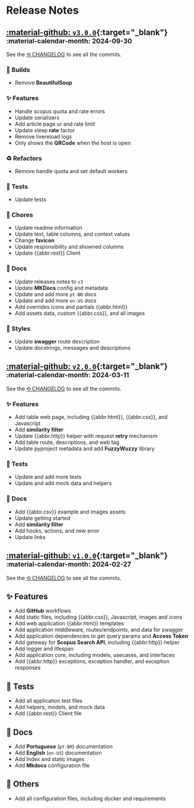 # Release Notes

## [:material-github: `v3.0.0`]({{links.releases}}/v3.0.0){:target="\_blank"} <small>:material-calendar-month: 2024-09-30</small>

See the [⟲ CHANGELOG](https://github.com/mauprogramador/scopus-searcher-api/tree/master/CHANGELOG.md) to see all the commits.

### 🔨 Builds

- Remove **BeautifulSoup**

### ✨ Features

- Handle scopus quota and rate errors
- Update serializers
- Add article page ur and rate limit
- Update sleep **rate** factor
- Remove livereload logs
- Only shows the **QRCode** when the host is open

### ♻️ Refactors

- Remove handle quota and set default workers

### 🧪 Tests

- Update tests

### 📝 Chores

- Update readme information
- Update text, table columns, and context values
- Change **favicon**
- Update responsibility and showned columns
- Update {{abbr.rest}} Client

### 📄 Docs

- Update releases notes to `v3`
- Update **MKDocs** config and metadata
- Update and add more `pt-BR` docs
- Update and add more `en-US` docs
- Add overrides icons and partials {{abbr.html}}
- Add assets data, custom {{abbr.css}}, and all images

### 🎨 Styles

- Update **swagger** route description
- Update docstrings, messages and descriptions

## [:material-github: `v2.0.0`]({{links.releases}}/v2.0.0){:target="\_blank"} <small>:material-calendar-month: 2024-03-11</small>

See the [⟲ CHANGELOG](https://github.com/mauprogramador/scopus-searcher-api/tree/master/CHANGELOG.md) to see all the commits.

### ✨ Features

- Add table web page, including {{abbr.html}}, {{abbr.css}}, and Javascript
- Add **similarity filter**
- Update {{abbr.http}} helper with request **retry** mechanism
- Add table route, descriptions, and web tag
- Update pyproject metadata and add **FuzzyWuzzy** library

### 🧪 Tests

- Update and add more tests
- Update and add mock data and helpers

### 📄 Docs

- Add {{abbr.csv}} example and images assets
- Update getting started
- Add **similarity filter**
- Add hooks, actions, and new error
- Update links

## [:material-github: `v1.0.0`]({{links.releases}}/v1.0.0){:target="\_blank"} <small>:material-calendar-month: 2024-02-27</small>

See the [⟲ CHANGELOG](https://github.com/mauprogramador/scopus-searcher-api/tree/master/CHANGELOG.md) to see all the commits.

## ✨ Features

- Add **GitHub** workflows
- Add static files, including {{abbr.css}}, Javascript, images and icons
- Add web application {{abbr.html}} templates
- Add application middleware, routes/endpoints, and data for swagger
- Add application dependencies to get query params and **Access Token**
- Add gateway for **Scopus Search API**, including {{abbr.http}} helper
- Add logger and lifespan
- Add application core, including models, usecases, and interfaces
- Add {{abbr.http}} exceptions, exception handler, and exception responses

## 🧪 Tests

- Add all application test files
- Add helpers, models, and mock data
- Add {{abbr.rest}} Client file

## 📄 Docs

- Add **Portuguese** (`pt-BR`) documentation
- Add **English** (`en-US`) documentation
- Add Index and static images
- Add **Mkdocs** configuration file

## 📌 Others

- Add all configuration files, including docker and requirements
